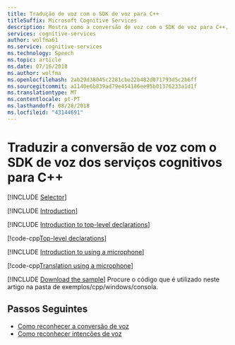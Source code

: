 ```yaml
---
title: Tradução de voz com o SDK de voz para C++
titleSuffix: Microsoft Cognitive Services
description: Mostra como a conversão de voz com o SDK de voz para C++.
services: cognitive-services
author: wolfma61
ms.service: cognitive-services
ms.technology: Speech
ms.topic: article
ms.date: 07/16/2018
ms.author: wolfma
ms.openlocfilehash: 2ab29d38045c2281cbe22b482d071793d5c2b6ff
ms.sourcegitcommit: a1140e6b839ad79e454186ee95b01376233a1d1f
ms.translationtype: MT
ms.contentlocale: pt-PT
ms.lasthandoff: 08/28/2018
ms.locfileid: "43144691"
---
```

# <a name="translate-speech-with-the-cognitive-services-speech-sdk-for-c"></a>Traduzir a conversão de voz com o SDK de voz dos serviços cognitivos para C++

[!INCLUDE [Selector](../../../includes/cognitive-services-speech-service-how-to-translate-speech-selector.md)]

[!INCLUDE [Introduction](../../../includes/cognitive-services-speech-service-how-to-translate-speech-intro.md)]

[!INCLUDE [Introduction to top-level declarations](../../../includes/cognitive-services-speech-service-how-to-toplevel-declarations.md)]

[!code-cpp[Top-level declarations](~/samples-cognitive-services-speech-sdk/samples/cpp/windows/console/samples/translation_samples.cpp#toplevel)]

[!INCLUDE [Introduction to using a microphone](../../../includes/cognitive-services-speech-service-how-to-translate-speech-microphone.md)]

[!code-cpp[Translation using a microphone](~/samples-cognitive-services-speech-sdk/samples/cpp/windows/console/samples/translation_samples.cpp#TranslationWithMicrophone)]

[!INCLUDE [Download the sample](../../../includes/cognitive-services-speech-service-speech-sdk-sample-download-h2.md)]
Procure o código que é utilizado neste artigo na pasta de exemplos/cpp/windows/consola.

## <a name="next-steps"></a>Passos Seguintes

- [Como reconhecer a conversão de voz](how-to-recognize-speech-cpp.md)
- [Como reconhecer intenções de voz](how-to-recognize-intents-from-speech-cpp.md)
